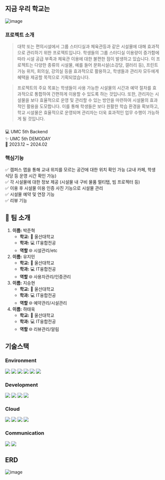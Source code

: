 ## 지금 우리 학교는
![image](https://github.com/now-our-school/now-our-school-server/assets/90140865/9c46f77d-b52e-4cda-9f7f-0e3edb036714)   
### 프로젝트 소개
> 대학 또는 편의시설에서 그룹 스터디실과 체육관등과 같은 시설물에 대해 효과적으로 관리하기 위한 프로젝트입니다. 학생들의 그룹 스터디실 이용량이 증가함에 따라 시설 공급 부족과 체육관 이용에 대한 불편한 점이 발생하고 있습니다. 이 프로젝트는 다양한 종류의 시설물, 예를 들어 문화시설(소강당, 갤러리 등), 프린트 가능 위치, 회의실, 강의실 등을 효과적으로 활용하고, 학생들과 관리자 모두에게 혜택을 제공할 목적으로 기획되었습니다.

> 프로젝트의 주요 목표는 학생들이 사용 가능한 시설물의 시간과 예약 절차를 효과적으로 통합하여 간편하게 이용할 수 있도록 하는 것입니다. 또한, 관리자는 시설물을 보다 효율적으로 운영 및 관리할 수 있는 방안을 마련하여 시설물의 효과적인 활용을 도모합니다. 이를 통해 학생들은 보다 원활한 학습 환경을 확보하고, 학교 시설물은 효율적으로 운영되며 관리자는 더욱 효과적인 업무 수행이 가능하게 될 것입니다.

###
💻 UMC 5th Backend   
✨ UMC 5th DEMODAY  
📆 2023.12 ~ 2024.02   
### 핵심기능
✅ 캠퍼스 맵을 통해 교내 위치를 모르는 공간에 대한 위치 확인 가능 (교내 카페, 학생 식당 등 운영 시간 확인 가능)   
✅ 각 시설물에 대한 정보 제공 (시설물 내 구비 물품 멀티탭, 빔 프로젝터 등)   
✅ 이용 후 시설물 이용 인증 사진 기능으로 시설물 관리   
✅ 시설물 예약 및 연장 기능      
✅ 리뷰 기능   

## 🚀 팀 소개   
1. **이름:** 박준혁   
   - **학교:** 🏫 울산대학교   
   - **학과:** 💻 IT융합전공   
   - **역할**  🌐 시설관리/etc
2. **이름:** 유지민   
   - **학교:** 🏫 울산대학교   
   - **학과:** 💻 IT융합전공   
   - **역할**  🌐 사용자관리/인증관리
3. **이름:** 지승현   
   - **학교:** 🏫 울산대학교   
   - **학과:** 💻 IT융합전공   
   - **역할**  🌐 예약관리/시설관리
4. **이름:** 하태욱   
   - **학교:** 🏫 울산대학교   
   - **학과:** 💻 IT융합전공   
   - **역할**  🌐 리뷰관리/알림
## 기술스택   
### Environment   
<img src="https://img.shields.io/badge/git-F05032?style=for-the-badge&logo=git&logoColor=white"> <img src="https://img.shields.io/badge/github-181717?style=for-the-badge&logo=github&logoColor=white">
<img src="https://img.shields.io/badge/intellijidea-000000?style=for-the-badge&logo=intellijidea&logoColor=white"> <img src="https://img.shields.io/badge/mysql-4479A1?style=for-the-badge&logo=mysql&logoColor=white"> <img src="https://img.shields.io/badge/socketdotio-10101?style=for-the-badge&logo=socketdotio&logoColor=white"> <img src="https://img.shields.io/badge/redis-DC382D?style=for-the-badge&logo=redis&logoColor=white">

### Development   
<img src="https://img.shields.io/badge/java-139BB4?style=for-the-badge&logo=java&logoColor=white"> <img src="https://img.shields.io/badge/spring-6DB33F?style=for-the-badge&logo=spring&logoColor=white">
<img src="https://img.shields.io/badge/springboot-6DB33F?style=for-the-badge&logo=springboot&logoColor=white"> <img src="https://img.shields.io/badge/springsecurity-6DB33F?style=for-the-badge&logo=springsecurity&logoColor=white">   
### Cloud   
<img src="https://img.shields.io/badge/amazonaws-232F3E?style=for-the-badge&logo=amazonaws&logoColor=white"> <img src="https://img.shields.io/badge/amazonec2-FF9900?style=for-the-badge&logo=amazonec2&logoColor=white"> <img src="https://img.shields.io/badge/amazons3-569A31?style=for-the-badge&logo=amazons3&logoColor=white"> <img src="https://img.shields.io/badge/amazonrds-527FFF?style=for-the-badge&logo=amazonrds&logoColor=white">
### Communication   
<img src="https://img.shields.io/badge/notion-000000?style=for-the-badge&logo=notion&logoColor=white"> <img src="https://img.shields.io/badge/discord-5865F2?style=for-the-badge&logo=discord&logoColor=white">
   

## ERD   
![image](https://github.com/now-our-school/now-our-school-server/assets/90140865/ed3d7634-5581-4248-95ce-298db362327c)

 
